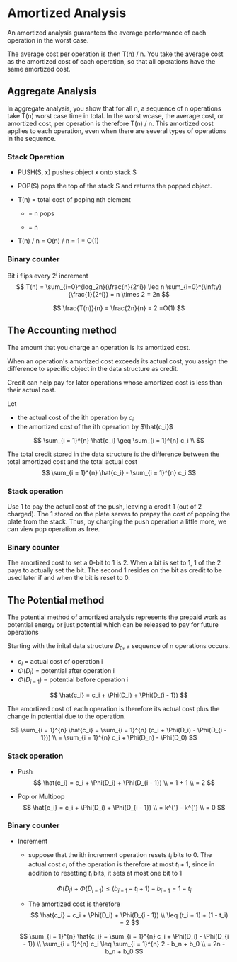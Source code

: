 # Amortized Analysis

An amortized analysis guarantees the average performance of each operation in the worst case.

The average cost per operation is then T(n) / n. You take the average cost as the amortized cost of each operation, so that all operations have the same amortized cost.

## Aggregate Analysis

In aggregate analysis, you show that for all n, a sequence of n operations take T(n) worst case time in total. In the worst wcase, the average cost, or amortized cost, per operation is therefore T(n) / n. This amortized cost applies to each operation, even when there are several types of operations in the sequence.

### Stack Operation
- PUSH(S, x) pushes object x onto stack S
- POP(S) pops the top of the stack S and returns the popped object.

- T(n) = total cost of poping nth element

    - = n pops

    - = n

- T(n) / n = O(n) / n = 1 = O(1)

### Binary counter

Bit i flips every $2^i$ increment
$$
T(n) = \sum_{i=0}^{log_2n}(\frac{n}{2^i}) \leq n \sum_{i=0}^{\infty}{\frac{1}{2^i}} = n \times 2 = 2n
$$

$$
\frac{T(n)}{n} = \frac{2n}{n} = 2 =O(1)
$$
## The Accounting method

The amount that you charge an operation is its amortized cost. 

When an operation's amortized cost exceeds its actual cost, you assign the difference to specific object in the data structure as credit.

Credit can help pay for later operations whose amortized cost is less than their actual cost. 

Let
- the actual cost of the ith operation by $c_i$ 
- the amortized cost of the ith operation by $\hat{c_i}$

$$
\sum_{i = 1}^{n} \hat{c_i} \geq \sum_{i = 1}^{n} c_i \\
$$

The total credit stored in the data structure is the difference between the total amortized cost and the total actual cost
$$
\sum_{i = 1}^{n} \hat{c_i} - \sum_{i = 1}^{n} c_i
$$

### Stack operation

Use 1 to pay the actual cost of the push, leaving a credit 1 (out of 2 charged).
The 1 stored on the plate serves to prepay the cost of popping the plate from the stack.
Thus, by charging the push operation a little more, we can view pop operation as free.

### Binary counter

The amortized cost to set a 0-bit to 1 is 2. When a bit is set to 1, 1 of the 2 pays to actually set the bit. The second 1 resides on the bit as credit to be used later if and when the bit is reset to 0.

## The Potential method

The potential method of amortized analysis represents the prepaid work as potential energy or just potential which can be released to pay for future operations

Starting with the inital data structure $D_0$, a sequence of n operations occurs. 

- $c_i$ = actual cost of operation i
- $\Phi(D_i)$ = potential after operation i
- $\Phi(D_{i - 1})$ = potential before operation i

$$
\hat{c_i} = c_i + \Phi(D_i) + \Phi(D_{i - 1})
$$

The amortized cost of each operation is therefore its actual cost plus the change in potential due to the operation.

$$
\sum_{i = 1}^{n} \hat{c_i} = \sum_{i = 1}^{n} (c_i + \Phi(D_i) - \Phi(D_{i - 1})) \\
= \sum_{i = 1}^{n} c_i + \Phi(D_n) - \Phi(D_0)
$$

### Stack operation
- Push
$$
\hat{c_i} = c_i + \Phi(D_i) + \Phi(D_{i - 1}) \\
= 1 + 1 \\
= 2
$$

- Pop or Multipop
$$
\hat{c_i} = c_i + \Phi(D_i) + \Phi(D_{i - 1}) \\
= k^{'} - k^{'} \\
= 0
$$

### Binary counter
- Increment
    - suppose that the ith increment operation resets $t_i$ bits to 0. The actual cost $c_i$ of the operation is therefore at most $t_i + 1$, since in addition to resetting $t_i$ bits, it sets at most one bit to 1

    $$
    \Phi(D_i) + \Phi(D_{i - 1}) \leq (b_{i - 1} - t_i + 1) - b_{i - 1} = 1 - t_i
    $$
    - The amortized cost is therefore
    $$
    \hat{c_i} = c_i + \Phi(D_i) + \Phi(D_{i - 1}) \\
    \leq (t_i + 1) + (1 - t_i) = 2
    $$

    $$
    \sum_{i = 1}^{n} \hat{c_i} = \sum_{i = 1}^{n} c_i + \Phi(D_i) - \Phi(D_{i - 1}) \\
    \sum_{i = 1}^{n} c_i \leq \sum_{i = 1}^{n} 2 - b_n + b_0 \\
    = 2n - b_n + b_0
    $$